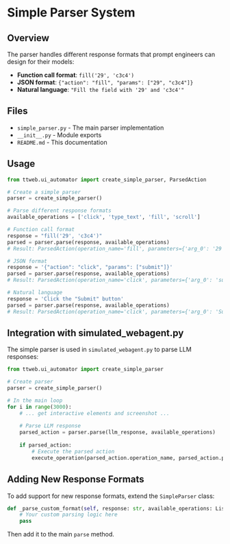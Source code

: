 # Simple Parser System

## Overview

The parser handles different response formats that prompt engineers can design for their models:

- **Function call format**: `fill('29', 'c3c4')`
- **JSON format**: `{"action": "fill", "params": ["29", "c3c4"]}`
- **Natural language**: `"Fill the field with '29' and 'c3c4'"`

## Files

- `simple_parser.py` - The main parser implementation
- `__init__.py` - Module exports
- `README.md` - This documentation

## Usage

```python
from ttweb.ui_automator import create_simple_parser, ParsedAction

# Create a simple parser
parser = create_simple_parser()

# Parse different response formats
available_operations = ['click', 'type_text', 'fill', 'scroll']

# Function call format
response = "fill('29', 'c3c4')"
parsed = parser.parse(response, available_operations)
# Result: ParsedAction(operation_name='fill', parameters={'arg_0': '29', 'arg_1': 'c3c4'})

# JSON format
response = '{"action": "click", "params": ["submit"]}'
parsed = parser.parse(response, available_operations)
# Result: ParsedAction(operation_name='click', parameters={'arg_0': 'submit'})

# Natural language
response = 'Click the "Submit" button'
parsed = parser.parse(response, available_operations)
# Result: ParsedAction(operation_name='click', parameters={'arg_0': 'Submit'})
```

## Integration with simulated_webagent.py

The simple parser is used in `simulated_webagent.py` to parse LLM responses:

```python
from ttweb.ui_automator import create_simple_parser

# Create parser
parser = create_simple_parser()

# In the main loop
for i in range(3000):
    # ... get interactive elements and screenshot ...
    
    # Parse LLM response
    parsed_action = parser.parse(llm_response, available_operations)
    
    if parsed_action:
        # Execute the parsed action
        execute_operation(parsed_action.operation_name, parsed_action.parameters)
```

## Adding New Response Formats

To add support for new response formats, extend the `SimpleParser` class:

```python
def _parse_custom_format(self, response: str, available_operations: List[str]) -> Optional[ParsedAction]:
    # Your custom parsing logic here
    pass
```

Then add it to the main `parse` method.
